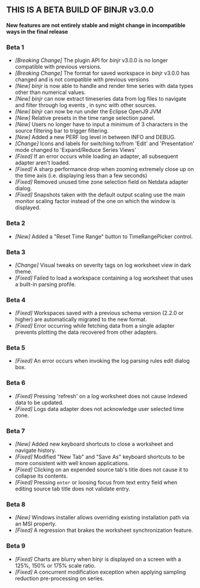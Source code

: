 ## THIS IS A BETA BUILD OF BINJR v3.0.0
#### New features are not entirely stable and might change in incompatible ways in the final release

### Beta 1

* _[Breaking Change]_ The plugin API for *binjr* v3.0.0 is no longer compatible with previous versions.
* _[Breaking Change]_ The format for saved workspace in *binjr* v3.0.0 has changed and is not compatible with previous versions
* _[New]_ *binjr* is now able to handle and render time series with data types other than numerical values. 
* _[New]_ *binjr* can now extract timeseries data from log files to navigate and filter through log events , in sync with other sources. 
* _[New]_ *binjr* can now be run under the Eclipse OpenJ9 JVM
* _[New]_ Relative presets in the time range selection panel.
* _[New]_ Users no longer have to input a minimum of 3 characters in the source filtering bar to trigger filtering.
* _[New]_ Added a new PERF log level in between INFO and DEBUG.
* _[Change]_ Icons and labels for switching to/from 'Edit' and 'Presentation' mode changed to 'Expand/Reduce Series Views'
* _[Fixed]_ If an error occurs while loading an adapter, all subsequent adapter aren't loaded.
* _[Fixed]_ A sharp performance drop when zooming extremely close up on the time axis (i.e. displaying less than a few seconds)
* _[Fixed]_ Removed unused time zone selection field on Netdata adapter dialog. 
* _[Fixed]_ Snapshots taken with the default output scaling use the main monitor scaling factor instead of the one on which the window is displayed. 

### Beta 2
* _[New]_ Added a "Reset Time Range" button to TimeRangePicker control.

### Beta 3
* _[Change]_ Visual tweaks on severity tags on log worksheet view in dark theme. 
* _[Fixed]_ Failed to load a workspace containing a log worksheet that uses a built-in parsing profile.

### Beta 4  
* _[Fixed]_ Workspaces saved with a previous schema version (2.2.0 or higher) are automatically migrated to the new format.
* _[Fixed]_ Error occurring while fetching data from a single adapter prevents plotting the data recovered from other adapters.

### Beta 5
* _[Fixed]_ An error occurs when invoking the log parsing rules edit dialog box.

### Beta 6
* _[Fixed]_ Pressing 'refresh' on a log worksheet does not cause indexed data to be updated. 
* _[Fixed]_ Logs data adapter does not acknowledge user selected time zone. 

### Beta 7
* _[New]_ Added new keyboard shortcuts to close a worksheet and navigate history.
* _[Fixed]_ Modified "New Tab" and "Save As" keyboard shortcuts to be more consistent with well known applications.
* _[Fixed]_ Clicking on an expended source tab's title does not cause it to collapse its contents.
* _[Fixed]_ Pressing `enter` or loosing focus from text entry field when editing source tab title does not validate entry.  

### Beta 8
* _[New]_ Windows installer allows overriding existing installation path via an MSI property.
* _[Fixed]_ A regression that brakes the worksheet synchronization feature.

### Beta 9
* _[Fixed]_ Charts are blurry when binjr is displayed on a screen with a 125%, 150% or 175% scale ratio.
* _[Fixed]_ A concurrent modification exception when applying sampling reduction pre-processing on series.
